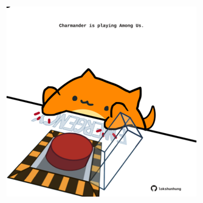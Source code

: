 <!-- built at 21/08/2025, 10:00:35 UTC -->
<p align="center">
  <img width="500" height="500" src="./ReadmeImage.svg">
</p>
